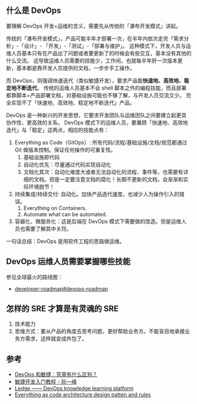 
## 什么是 DevOps

要理解 DevOps 开发+运维的含义，需要先从传统的「瀑布开发模式」讲起。

传统的「瀑布开发模式」，产品可能半年才部署一次，在半年内依次走完「需求分析」-「设计」- 「开发」-「测试」-「部署与维护」。
这种模式下，开发人员与运维人员基本只有在产品出了问题或者要更新了的时候会有些交互，基本没有其他的什么交流。
这导致运维人员需要的技能少，工作闲，也就每半年肝一次版本更新，基本都是靠开发人员提供的文档，一步步手工操作。

而 DevOps，则强调快速迭代（类似敏捷开发），要求产品能**快速地、高效地、稳定地不断迭代**。
传统的运维人员基本不会 shell 脚本之外的编程技能，而且部署都靠脚本+产品部署文档，对基础设施可能也不够了解，与开发人员交流又少。
完全实现不了「快速地、高效地、稳定地不断迭代」产品。

DevOps 是一种新兴的开发思想，它要求开发团队与运维团队之间要建立起更具协作性、更高效的关系。
DevOps 模式下的运维人员，要兼顾「快速地、高效地迭代」与「稳定」这两点，相应的技能点有：

1. Everything as Code（GitOps）: 所有代码/流程/基础设施/文档/规范都通过 Git 做版本控制。保证任何操作的可重复性。
   1. 基础设施即代码
   2. 自动化优先：尽量通过代码实现自动化
   3. 文档化其次：自动化难度大或者无法自动化的流程、事件等，也需要有详细的文档。但是一定要注意文档的腐化！长期不更新的文档，会渐渐和实际环境脱节！
2. 持续集成/持续交付: 自动化。加快产品迭代速度，也减少人为操作引入的错误。
   1. Everything on Containers.
   2. Automate what can be automated.
3. 容器化、微服务化：这是后端在 DevOps 模式下需要做的改造。但是运维人员也需要了解其中关窍。

一句话总结：DevOps 是用软件工程的思路做运维。

## DevOps 运维人员需要掌握哪些技能

参见全球最火的路线图：

- [developer-roadmap#devops-roadmap](https://github.com/kamranahmedse/developer-roadmap#devops-roadmap)


## 怎样的 SRE 才算是有灵魂的 SRE

1. 技术能力
2. 思维方式：要从产品的角度去思考问题，更好帮助业务方。不能盲目地承接业务方需求，这样就变成外包了。

## 参考

- [DevOps 和敏捷：究竟有什么区别？](https://zhuanlan.zhihu.com/p/115611598)
- [敏捷开发入门教程 - 阮一峰](https://www.ruanyifeng.com/blog/2019/03/agile-development.html)
- [Ledge —— DevOps knowledge learning platform](https://github.com/phodal/ledge)
- [Everything as code architecture design patten and rules](https://github.com/phodal/ascode.ink)


